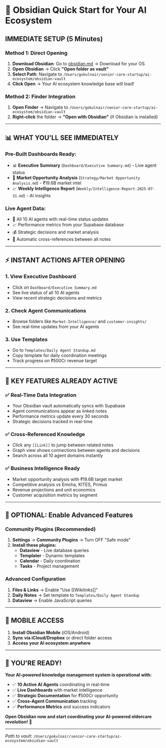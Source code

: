 # 🚀 Obsidian Quick Start for Your AI Ecosystem

## **IMMEDIATE SETUP (5 Minutes)**

### **Method 1: Direct Opening**
1. **Download Obsidian**: Go to [obsidian.md](https://obsidian.md) → Download for your OS
2. **Open Obsidian** → Click **"Open folder as vault"**
3. **Select Path**: Navigate to `/Users/gokulnair/senior-care-startup/ai-ecosystem/obsidian-vault`
4. **Click Open** → Your AI ecosystem knowledge base will load!

### **Method 2: Finder Integration** 
1. **Open Finder** → Navigate to `/Users/gokulnair/senior-care-startup/ai-ecosystem/obsidian-vault`
2. **Right-click** the folder → **"Open with Obsidian"** (if Obsidian is installed)

---

## **📊 WHAT YOU'LL SEE IMMEDIATELY**

### **Pre-Built Dashboards Ready:**
- 📊 **Executive Summary** (`Dashboard/Executive Summary.md`) - Live agent status
- 🎯 **Market Opportunity Analysis** (`Strategy/Market Opportunity Analysis.md`) - ₹19.6B market intel
- 📈 **Weekly Intelligence Report** (`Weekly/Intelligence-Report-2025-07-31.md`) - AI insights

### **Live Agent Data:**
- 🤖 All 10 AI agents with real-time status updates
- 📈 Performance metrics from your Supabase database
- 💰 Strategic decisions and market analysis
- 🔗 Automatic cross-references between all notes

---

## **⚡ INSTANT ACTIONS AFTER OPENING**

### **1. View Executive Dashboard**
- Click on `Dashboard/Executive Summary.md` 
- See live status of all 10 AI agents
- View recent strategic decisions and metrics

### **2. Check Agent Communications**
- Browse folders like `Market-Intelligence/` and `customer-insights/`
- See real-time updates from your AI agents

### **3. Use Templates**
- Go to `Templates/Daily Agent Standup.md`
- Copy template for daily coordination meetings
- Track progress on ₹500Cr revenue target

---

## **🎯 KEY FEATURES ALREADY ACTIVE**

### **✅ Real-Time Data Integration**
- Your Obsidian vault automatically syncs with Supabase
- Agent communications appear as linked notes
- Performance metrics update every 30 seconds
- Strategic decisions tracked in real-time

### **✅ Cross-Referenced Knowledge**
- Click any `[[Link]]` to jump between related notes
- Graph view shows connections between agents and decisions
- Search across all 10 agent domains instantly

### **✅ Business Intelligence Ready**
- Market opportunity analysis with ₹19.6B target market
- Competitive analysis vs Emoha, KITES, Primus
- Revenue projections and unit economics
- Customer acquisition metrics by segment

---

## **🔧 OPTIONAL: Enable Advanced Features**

### **Community Plugins (Recommended)**
1. **Settings** → **Community Plugins** → Turn OFF "Safe mode"
2. **Install these plugins:**
   - **Dataview** - Live database queries
   - **Templater** - Dynamic templates  
   - **Calendar** - Daily coordination
   - **Tasks** - Project management

### **Advanced Configuration**
1. **Files & Links** → Enable "Use [[Wikilinks]]"
2. **Daily Notes** → Set template to `Templates/Daily Agent Standup`
3. **Dataview** → Enable JavaScript queries

---

## **📱 MOBILE ACCESS**

1. **Install Obsidian Mobile** (iOS/Android)
2. **Sync via iCloud/Dropbox** or direct folder access
3. **Access your AI ecosystem anywhere**

---

## **🎉 YOU'RE READY!**

**Your AI-powered knowledge management system is operational with:**

- ✅ **10 Active AI Agents** coordinating in real-time
- ✅ **Live Dashboards** with market intelligence  
- ✅ **Strategic Documentation** for ₹500Cr opportunity
- ✅ **Cross-Agent Communication** tracking
- ✅ **Performance Metrics** and success indicators

**Open Obsidian now and start coordinating your AI-powered eldercare revolution!** 🚀

---

*Path to vault: `/Users/gokulnair/senior-care-startup/ai-ecosystem/obsidian-vault`*
